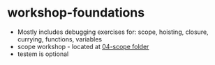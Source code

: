# workshop-foundations

- Mostly includes debugging exercises for: scope, hoisting, closure, currying, functions, variables
- scope workshop - located at [04-scope folder](./04-scope)
- testem is optional
